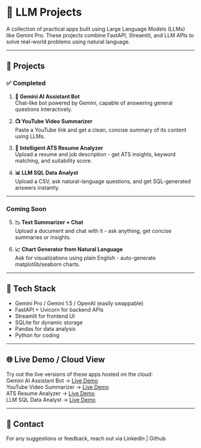 # 🤖 LLM Projects

A collection of practical apps built using Large Language Models (LLMs) like Gemini Pro. These projects combine FastAPI, Streamlit, and LLM APIs to solve real-world problems using natural language.

---

## 📂 Projects

### ✅ Completed

1. **🧠 Gemini AI Assistant Bot**  
   Chat-like bot powered by Gemini, capable of answering general questions interactively.

2. **📺 YouTube Video Summarizer**  
   Paste a YouTube link and get a clean, concise summary of its content using LLMs.

3. **📄 Intelligent ATS Resume Analyzer**  
   Upload a resume and job description - get ATS insights, keyword matching, and suitability score.

4. **📊 LLM SQL Data Analyst**  
   Upload a CSV, ask natural-language questions, and get SQL-generated answers instantly.

---

### Coming Soon

5. **📉 Text Summarizer + Chat**  
   Upload a document and chat with it - ask anything, get concise summaries or insights.

6. **📈 Chart Generator from Natural Language**  
   Ask for visualizations using plain English - auto-generate matplotlib/seaborn charts.

---

## 🧰 Tech Stack

- Gemini Pro / Gemini 1.5 / OpenAI (easily swappable)
- FastAPI + Uvicorn for backend APIs
- Streamlit for frontend UI
- SQLite for dynamic storage
- Pandas for data analysis
- Python for coding

---

## 🌐 Live Demo / Cloud View

Try out the live versions of these apps hosted on the cloud: <br>
Gemini AI Assistant Bot → [Live Demo](https://huggingface.co/spaces/kinturkt/Gemini_AI_Assistant_Bot) <br>
YouTube Video Summarizer → [Live Demo](https://huggingface.co/spaces/kinturkt/YT_Summarizer_App?logs=container) <br>
ATS Resume Analyzer → [Live Demo](url) <br>
LLM SQL Data Analyst → [Live Demo](url) 

---
## 📧 Contact
For any suggestions or feedback, reach out via LinkedIn | Github
